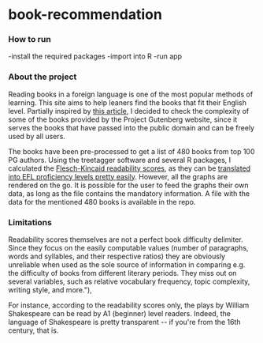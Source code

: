 # book-recommendation

### How to run
-install the required packages
-import into R
-run app

### About the project
Reading books in a foreign language is one of the most popular methods of learning. This site aims to help leaners find the books that fit their English level. Partially inspired by [this article](https://blog.vocapouch.com/do-20-pages-of-a-book-gives-you-90-of-its-words-795a405afe70), I decided to check the complexity of some of the books provided by the Project Gutenberg website, since it serves the books that have passed into the public domain and can be freely used by all users. 

The books have been pre-processed to get a list of 480 books from top 100 PG authors. Using the treetagger software and several R packages, I calculated the [Flesch-Kincaid readability scores](https://en.wikipedia.org/wiki/Flesch%E2%80%93Kincaid_readability_tests), as they can be [translated into EFL proficiency levels pretty easily](https://linguapress.com/teachers/flesch-kincaid.htm). However, all the graphs are rendered on the go. It is possible for the user to feed the graphs their own data, as long as the file contains the mandatory information. A file with the data for the mentioned 480 books is available in the repo.

### Limitations
Readability scores themselves are not a perfect book difficulty delimiter. Since they focus on the easily computable values (number of paragraphs, words and syllables, and their respective ratios) they are obviously unreliable when used as the sole source of information in comparing e.g. the difficulty of books from different literary periods. They miss out on several variables, such as relative vocabulary frequency, topic complexity, writing style, and more."),

For instance, according to the readability scores only, the plays by William Shakespeare can be read by A1 (beginner) level readers. Indeed, the language of Shakespeare is pretty transparent -- if you're from the 16th century, that is.